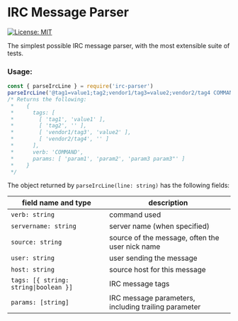 # IRC Message Parser

[![License: MIT](https://img.shields.io/badge/License-MIT-yellow.svg)](https://opensource.org/licenses/MIT)

The simplest possible IRC message parser, with the most extensible suite of tests.

### Usage:

```javascript
const { parseIrcLine } = require('irc-parser')
parseIrcLine('@tag1=value1;tag2;vendor1/tag3=value2;vendor2/tag4 COMMAND param1 param2 :param3 param3"')
/* Returns the following:
 *    {
 *      tags: [
 *        [ 'tag1', 'value1' ],
 *        [ 'tag2', '' ],
 *        [ 'vendor1/tag3', 'value2' ],
 *        [ 'vendor2/tag4', '' ]
 *      ],
 *      verb: 'COMMAND',
 *      params: [ 'param1', 'param2', 'param3 param3"' ]
 *    }
 */
```

The object returned by `parseIrcLine(line: string)` has the following fields:

| field name and type                | description  |
|------------------------------------|--------------|
|`verb: string`                      | command used
|`servername: string`                | server name (when specified)
|`source: string`                    | source of the message, often the user nick name
|`user: string`                      | user sending the message
|`host: string`                      | source host for this message
|`tags: [{ string: string\|boolean }]`| IRC message tags
|`params: [string]`                  | IRC message parameters, including trailing parameter
